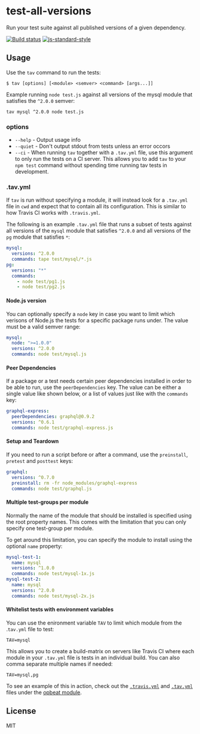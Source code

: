 # test-all-versions

Run your test suite against all published versions of a given
dependency.

[![Build status](https://travis-ci.org/watson/test-all-versions.svg?branch=master)](https://travis-ci.org/watson/test-all-versions)
[![js-standard-style](https://img.shields.io/badge/code%20style-standard-brightgreen.svg?style=flat)](https://github.com/feross/standard)

## Usage

Use the `tav` command to run the tests:

```
$ tav [options] [<module> <semver> <command> [args...]]
```

Example running `node test.js` against all versions of the mysql module
that satisfies the `^2.0.0` semver:

```
tav mysql ^2.0.0 node test.js
```

### options

- `--help` - Output usage info
- `--quiet` - Don't output stdout from tests unless an error occors
- `--ci` - When running `tav` together with a `.tav.yml` file, use this
  argument to only run the tests on a CI server. This allows you to add
  `tav` to your `npm test` command without spending time running tav
  tests in development.

### .tav.yml

If `tav` is run without specifying a module, it will instead look for a
`.tav.yml` file in `cwd` and expect that to contain all its
configuration. This is similar to how Travis CI works with
`.travis.yml`.

The following is an example `.tav.yml` file that runs a subset of tests
against all versions of the `mysql` module that satisfies `^2.0.0` and
all versions of the `pg` module that satisfies `*`:

```yml
mysql:
  versions: ^2.0.0
  commands: tape test/mysql/*.js
pg:
  versions: "*"
  commands:
    - node test/pg1.js
    - node test/pg2.js
```

#### Node.js version

You can optionally specify a `node` key in case you want to limit which
verisons of Node.js the tests for a specific package runs under. The
value must be a valid semver range:

```yml
mysql:
  node: ">=1.0.0"
  versions: ^2.0.0
  commands: node test/mysql.js
```

#### Peer Dependencies

If a package or a test needs certain peer dependencies installed in
order to be able to run, use the `peerDependencies` key. The value can
be either a single value like shown below, or a list of values just like
with the `commands` key:

```yml
graphql-express:
  peerDependencies: graphql@0.9.2
  versions: ^0.6.1
  commands: node test/graphql-express.js
```

#### Setup and Teardown

If you need to run a script before or after a command, use the
`preinstall`, `pretest` and `posttest` keys:

```yml
graphql:
  versions: ^0.7.0
  preinstall: rm -fr node_modules/graphql-express
  commands: node test/graphql.js
```

#### Multiple test-groups per module

Normally the name of the module that should be installed is specified
using the root property names. This comes with the limitation that you
can only specify one test-group per module.

To get around this limitation, you can specify the module to install
using the optional `name` property:

```yml
mysql-test-1:
  name: mysql
  versions: ^1.0.0
  commands: node test/mysql-1x.js
mysql-test-2:
  name: mysql
  versions: ^2.0.0
  commands: node test/mysql-2x.js
```

#### Whitelist tests with environment variables

You can use the enironment variable `TAV` to limit which module from the
.`tav.yml` file to test:

`TAV=mysql`

This allows you to create a build-matrix on servers like Travis CI where
each module in your `.tav.yml` file is tests in an individual build. You
can also comma separate multiple names if needed:

`TAV=mysql,pg`

To see an example of this in action, check out the
[`.travis.yml`](https://github.com/opbeat/opbeat-node/blob/master/.travis.yml)
and
[`.tav.yml`](https://github.com/opbeat/opbeat-node/blob/master/.tav.yml)
files under the [opbeat module](https://github.com/opbeat/opbeat-node).

## License

MIT
